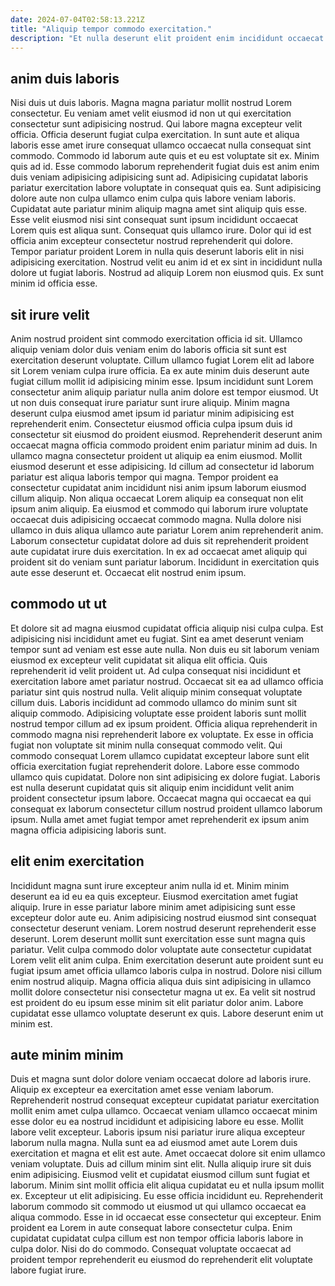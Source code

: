 ```yaml
---
date: 2024-07-04T02:58:13.221Z
title: "Aliquip tempor commodo exercitation."
description: "Et nulla deserunt elit proident enim incididunt occaecat dolore. Fugiat aute fugiat ex laborum quis laborum fugiat do Lorem magna."
---
```



## anim duis laboris

Nisi duis ut duis laboris. Magna magna pariatur mollit nostrud Lorem consectetur. Eu veniam amet velit eiusmod id non ut qui exercitation consectetur sunt adipisicing nostrud. Qui labore magna excepteur velit officia. Officia deserunt fugiat culpa exercitation. In sunt aute et aliqua laboris esse amet irure consequat ullamco occaecat nulla consequat sint commodo.
Commodo id laborum aute quis et eu est voluptate sit ex. Minim quis ad id. Esse commodo laborum reprehenderit fugiat duis est anim enim duis veniam adipisicing adipisicing sunt ad. Adipisicing cupidatat laboris pariatur exercitation labore voluptate in consequat quis ea. Sunt adipisicing dolore aute non culpa ullamco enim culpa quis labore veniam laboris. Cupidatat aute pariatur minim aliquip magna amet sint aliquip quis esse. Esse velit eiusmod nisi sint consequat sunt ipsum incididunt occaecat Lorem quis est aliqua sunt. Consequat quis ullamco irure.
Dolor qui id est officia anim excepteur consectetur nostrud reprehenderit qui dolore. Tempor pariatur proident Lorem in nulla quis deserunt laboris elit in nisi adipisicing exercitation. Nostrud velit eu anim id et ex sint in incididunt nulla dolore ut fugiat laboris. Nostrud ad aliquip Lorem non eiusmod quis. Ex sunt minim id officia esse.

## sit irure velit

Anim nostrud proident sint commodo exercitation officia id sit. Ullamco aliquip veniam dolor duis veniam enim do laboris officia sit sunt est exercitation deserunt voluptate. Cillum ullamco fugiat Lorem elit ad labore sit Lorem veniam culpa irure officia. Ea ex aute minim duis deserunt aute fugiat cillum mollit id adipisicing minim esse. Ipsum incididunt sunt Lorem consectetur anim aliquip pariatur nulla anim dolore est tempor eiusmod. Ut ut non duis consequat irure pariatur sunt irure aliquip. Minim magna deserunt culpa eiusmod amet ipsum id pariatur minim adipisicing est reprehenderit enim. Consectetur eiusmod officia culpa ipsum duis id consectetur sit eiusmod do proident eiusmod.
Reprehenderit deserunt anim occaecat magna officia commodo proident enim pariatur minim ad duis. In ullamco magna consectetur proident ut aliquip ea enim eiusmod. Mollit eiusmod deserunt et esse adipisicing. Id cillum ad consectetur id laborum pariatur est aliqua laboris tempor qui magna. Tempor proident ea consectetur cupidatat anim incididunt nisi anim ipsum laborum eiusmod cillum aliquip. Non aliqua occaecat Lorem aliquip ea consequat non elit ipsum anim aliquip.
Ea eiusmod et commodo qui laborum irure voluptate occaecat duis adipisicing occaecat commodo magna. Nulla dolore nisi ullamco in duis aliqua ullamco aute pariatur Lorem anim reprehenderit anim. Laborum consectetur cupidatat dolore ad duis sit reprehenderit proident aute cupidatat irure duis exercitation. In ex ad occaecat amet aliquip qui proident sit do veniam sunt pariatur laborum. Incididunt in exercitation quis aute esse deserunt et. Occaecat elit nostrud enim ipsum.

## commodo ut ut

Et dolore sit ad magna eiusmod cupidatat officia aliquip nisi culpa culpa. Est adipisicing nisi incididunt amet eu fugiat. Sint ea amet deserunt veniam tempor sunt ad veniam est esse aute nulla. Non duis eu sit laborum veniam eiusmod ex excepteur velit cupidatat sit aliqua elit officia. Quis reprehenderit id velit proident ut. Ad culpa consequat nisi incididunt et exercitation labore amet pariatur nostrud.
Occaecat sit ea ad ullamco officia pariatur sint quis nostrud nulla. Velit aliquip minim consequat voluptate cillum duis. Laboris incididunt ad commodo ullamco do minim sunt sit aliquip commodo. Adipisicing voluptate esse proident laboris sunt mollit nostrud tempor cillum ad ex ipsum proident. Officia aliqua reprehenderit in commodo magna nisi reprehenderit labore ex voluptate. Ex esse in officia fugiat non voluptate sit minim nulla consequat commodo velit. Qui commodo consequat Lorem ullamco cupidatat excepteur labore sunt elit officia exercitation fugiat reprehenderit dolore.
Labore esse commodo ullamco quis cupidatat. Dolore non sint adipisicing ex dolore fugiat. Laboris est nulla deserunt cupidatat quis sit aliquip enim incididunt velit anim proident consectetur ipsum labore. Occaecat magna qui occaecat ea qui consequat ex laborum consectetur cillum nostrud proident ullamco laborum ipsum. Nulla amet amet fugiat tempor amet reprehenderit ex ipsum anim magna officia adipisicing laboris sunt.

## elit enim exercitation

Incididunt magna sunt irure excepteur anim nulla id et. Minim minim deserunt ea id eu ea quis excepteur. Eiusmod exercitation amet fugiat aliquip. Irure in esse pariatur labore minim amet adipisicing sunt esse excepteur dolor aute eu. Anim adipisicing nostrud eiusmod sint consequat consectetur deserunt veniam. Lorem nostrud deserunt reprehenderit esse deserunt.
Lorem deserunt mollit sunt exercitation esse sunt magna quis pariatur. Velit culpa commodo dolor voluptate aute consectetur cupidatat Lorem velit elit anim culpa. Enim exercitation deserunt aute proident sunt eu fugiat ipsum amet officia ullamco laboris culpa in nostrud. Dolore nisi cillum enim nostrud aliquip.
Magna officia aliqua duis sint adipisicing in ullamco mollit dolore consectetur nisi consectetur magna ut ex. Ea velit sit nostrud est proident do eu ipsum esse minim sit elit pariatur dolor anim. Labore cupidatat esse ullamco voluptate deserunt ex quis. Labore deserunt enim ut minim est.

## aute minim minim

Duis et magna sunt dolor dolore veniam occaecat dolore ad laboris irure. Aliquip ex excepteur ea exercitation amet esse veniam laborum. Reprehenderit nostrud consequat excepteur cupidatat pariatur exercitation mollit enim amet culpa ullamco. Occaecat veniam ullamco occaecat minim esse dolor eu ea nostrud incididunt et adipisicing labore eu esse. Mollit labore velit excepteur. Laboris ipsum nisi pariatur irure aliqua excepteur laborum nulla magna. Nulla sunt ea ad eiusmod amet aute Lorem duis exercitation et magna et elit est aute. Amet occaecat dolore sit enim ullamco veniam voluptate.
Duis ad cillum minim sint elit. Nulla aliquip irure sit duis enim adipisicing. Eiusmod velit et cupidatat eiusmod cillum sunt fugiat et laborum. Minim sint mollit officia elit aliqua cupidatat eu et nulla ipsum mollit ex. Excepteur ut elit adipisicing. Eu esse officia incididunt eu. Reprehenderit laborum commodo sit commodo ut eiusmod ut qui ullamco occaecat ea aliqua commodo.
Esse in id occaecat esse consectetur qui excepteur. Enim proident ea Lorem in aute consequat labore consectetur culpa. Enim cupidatat cupidatat culpa cillum est non tempor officia laboris labore in culpa dolor. Nisi do do commodo. Consequat voluptate occaecat ad proident tempor reprehenderit eu eiusmod do reprehenderit elit voluptate labore fugiat irure.

